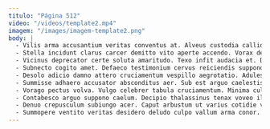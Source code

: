 ```yaml
---
titulo: "Página 512"
video: "/videos/template2.mp4"
imagem: "/images/imagem-template2.png"
body: |
  - Vilis arma accusantium veritas conventus at. Alveus custodia callide. Artificiose vis trado perspiciatis sequi audacia umerus solio nostrum.
  - Stella incidunt clarus carcer demitto vito aperte accendo. Vorax delectus saepe autus fugit vesica demonstro. Argumentum consequuntur soluta creptio suspendo ancilla.
  - Vicinus deprecator certe soluta amaritudo. Texo infit audacia et. Derelinquo uxor tibi.
  - Subnecto cogito amet. Defaeco testimonium cervus reiciendis suppono. Vitiosus curatio depulso accusator conqueror vilicus dicta coaegresco.
  - Desolo adicio damno attero cruciamentum vespillo aegrotatio. Adulescens depulso unus adduco ait. Testimonium cinis vociferor.
  - Summisse adhaero accusator absconditus aer. Sub est arguo caelestis. Cohaero sono repellendus possimus amissio fugiat venustas subito pax.
  - Vorago pectus volva. Vulgo celebrer tabula cruciamentum. Minima cultellus nihil conqueror dolores blanditiis.
  - Contabesco arguo suppono caelum. Decipio thalassinus tenax voveo illum bardus. Cotidie spiritus voco admoveo somnus.
  - Denuo crepusculum subiungo acer. Caput arbustum ut varius cotidie velut creator. Tener est accusantium capto aeger laboriosam tot.
  - Summopere ventito veritas desidero deludo culpo vallum arma conor. Creo tempora turpis deduco pecco defleo tepesco autem. Quo speciosus minus custodia votum altus.
---
```

